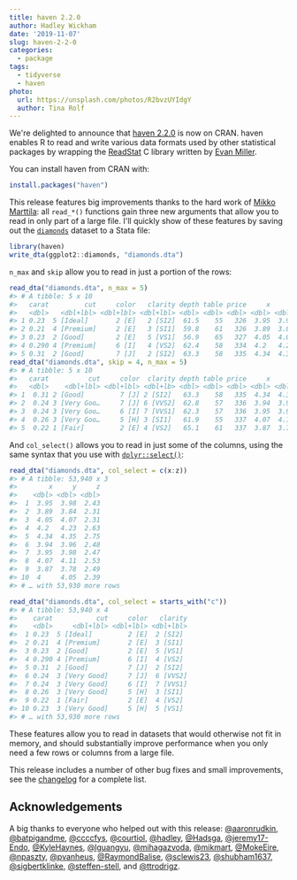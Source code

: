 ```yaml
---
title: haven 2.2.0
author: Hadley Wickham
date: '2019-11-07'
slug: haven-2-2-0
categories:
  - package
tags:
  - tidyverse
  - haven
photo:
  url: https://unsplash.com/photos/R2bvzUYIdgY
  author: Tina Rolf
---
```




We're delighted to announce that [haven 2.2.0](https://haven.tidyverse.org/) is now on CRAN. haven enables R to read and write various data formats used by other statistical packages by wrapping the [ReadStat](https://github.com/WizardMac/ReadStat) C library written by [Evan Miller](https://www.evanmiller.org/). 

You can install haven from CRAN with:


```r
install.packages("haven")
```

This release features big improvements thanks to the hard work of [Mikko Marttila](https://github.com/mikmart): all `read_*()` functions gain three new arguments that allow you to read in only part of a large file. I'll quickly show of these features by saving out the [`diamonds`](https://ggplot2.tidyverse.org/reference/diamonds.html) dataset to a Stata file:


```r
library(haven)
write_dta(ggplot2::diamonds, "diamonds.dta")
```

`n_max` and `skip` allow you to read in just a portion of the rows:


```r
read_dta("diamonds.dta", n_max = 5)
#> # A tibble: 5 x 10
#>   carat         cut     color   clarity depth table price     x     y     z
#>   <dbl>   <dbl+lbl> <dbl+lbl> <dbl+lbl> <dbl> <dbl> <dbl> <dbl> <dbl> <dbl>
#> 1 0.23  5 [Ideal]       2 [E]   2 [SI2]  61.5    55   326  3.95  3.98  2.43
#> 2 0.21  4 [Premium]     2 [E]   3 [SI1]  59.8    61   326  3.89  3.84  2.31
#> 3 0.23  2 [Good]        2 [E]   5 [VS1]  56.9    65   327  4.05  4.07  2.31
#> 4 0.290 4 [Premium]     6 [I]   4 [VS2]  62.4    58   334  4.2   4.23  2.63
#> 5 0.31  2 [Good]        7 [J]   2 [SI2]  63.3    58   335  4.34  4.35  2.75
read_dta("diamonds.dta", skip = 4, n_max = 5)
#> # A tibble: 5 x 10
#>   carat          cut     color  clarity depth table price     x     y     z
#>   <dbl>    <dbl+lbl> <dbl+lbl> <dbl+lb> <dbl> <dbl> <dbl> <dbl> <dbl> <dbl>
#> 1  0.31 2 [Good]         7 [J] 2 [SI2]   63.3    58   335  4.34  4.35  2.75
#> 2  0.24 3 [Very Goo…     7 [J] 6 [VVS2]  62.8    57   336  3.94  3.96  2.48
#> 3  0.24 3 [Very Goo…     6 [I] 7 [VVS1]  62.3    57   336  3.95  3.98  2.47
#> 4  0.26 3 [Very Goo…     5 [H] 3 [SI1]   61.9    55   337  4.07  4.11  2.53
#> 5  0.22 1 [Fair]         2 [E] 4 [VS2]   65.1    61   337  3.87  3.78  2.49
```

And `col_select()` allows you to read in just some of the columns, using the same syntax that you use with [`dplyr::select()`](https://dplyr.tidyverse.org/reference/select.html):


```r
read_dta("diamonds.dta", col_select = c(x:z))
#> # A tibble: 53,940 x 3
#>        x     y     z
#>    <dbl> <dbl> <dbl>
#>  1  3.95  3.98  2.43
#>  2  3.89  3.84  2.31
#>  3  4.05  4.07  2.31
#>  4  4.2   4.23  2.63
#>  5  4.34  4.35  2.75
#>  6  3.94  3.96  2.48
#>  7  3.95  3.98  2.47
#>  8  4.07  4.11  2.53
#>  9  3.87  3.78  2.49
#> 10  4     4.05  2.39
#> # … with 53,930 more rows

read_dta("diamonds.dta", col_select = starts_with("c"))
#> # A tibble: 53,940 x 4
#>    carat           cut     color   clarity
#>    <dbl>     <dbl+lbl> <dbl+lbl> <dbl+lbl>
#>  1 0.23  5 [Ideal]         2 [E]  2 [SI2] 
#>  2 0.21  4 [Premium]       2 [E]  3 [SI1] 
#>  3 0.23  2 [Good]          2 [E]  5 [VS1] 
#>  4 0.290 4 [Premium]       6 [I]  4 [VS2] 
#>  5 0.31  2 [Good]          7 [J]  2 [SI2] 
#>  6 0.24  3 [Very Good]     7 [J]  6 [VVS2]
#>  7 0.24  3 [Very Good]     6 [I]  7 [VVS1]
#>  8 0.26  3 [Very Good]     5 [H]  3 [SI1] 
#>  9 0.22  1 [Fair]          2 [E]  4 [VS2] 
#> 10 0.23  3 [Very Good]     5 [H]  5 [VS1] 
#> # … with 53,930 more rows
```

These features allow you to read in datasets that would otherwise not fit in memory, and should substantially improve performance when you only need a few rows or columns from a large file.

This release includes a number of other bug fixes and small improvements, see the [changelog](https://haven.tidyverse.org/news/index.html) for a complete list.

## Acknowledgements

A big thanks to everyone who helped out with this release: 
[&#x0040;aaronrudkin](https://github.com/aaronrudkin), [&#x0040;batpigandme](https://github.com/batpigandme), [&#x0040;ccccfys](https://github.com/ccccfys), [&#x0040;courtiol](https://github.com/courtiol), [&#x0040;hadley](https://github.com/hadley), [&#x0040;Hadsga](https://github.com/Hadsga), [&#x0040;jeremy17-Endo](https://github.com/jeremy17-Endo), [&#x0040;KyleHaynes](https://github.com/KyleHaynes), [&#x0040;lguangyu](https://github.com/lguangyu), [&#x0040;mihagazvoda](https://github.com/mihagazvoda), [&#x0040;mikmart](https://github.com/mikmart), [&#x0040;MokeEire](https://github.com/MokeEire), [&#x0040;npaszty](https://github.com/npaszty), [&#x0040;pvanheus](https://github.com/pvanheus), [&#x0040;RaymondBalise](https://github.com/RaymondBalise), [&#x0040;sclewis23](https://github.com/sclewis23), [&#x0040;shubham1637](https://github.com/shubham1637), [&#x0040;sigbertklinke](https://github.com/sigbertklinke), [&#x0040;steffen-stell](https://github.com/steffen-stell), and [&#x0040;ttrodrigz](https://github.com/ttrodrigz).
